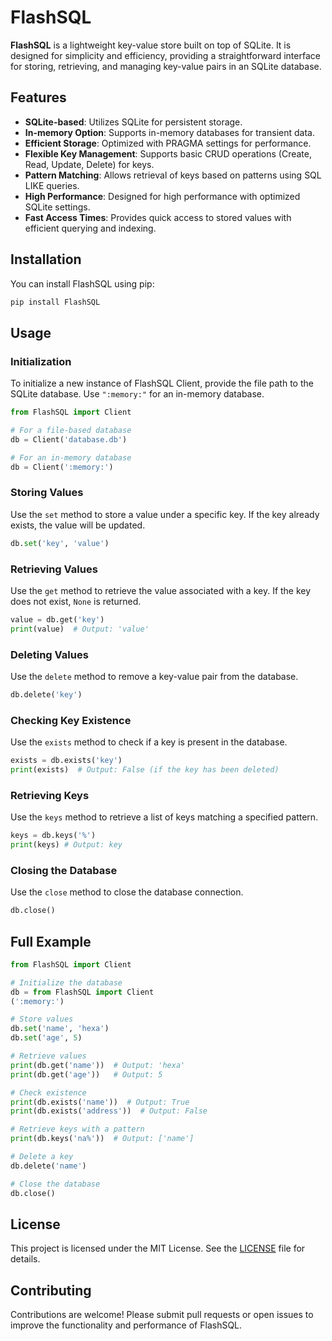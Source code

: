 # FlashSQL

**FlashSQL** is a lightweight key-value store built on top of SQLite. It is designed for simplicity and efficiency, providing a straightforward interface for storing, retrieving, and managing key-value pairs in an SQLite database.

## Features

- **SQLite-based**: Utilizes SQLite for persistent storage.
- **In-memory Option**: Supports in-memory databases for transient data.
- **Efficient Storage**: Optimized with PRAGMA settings for performance.
- **Flexible Key Management**: Supports basic CRUD operations (Create, Read, Update, Delete) for keys.
- **Pattern Matching**: Allows retrieval of keys based on patterns using SQL LIKE queries.
- **High Performance**: Designed for high performance with optimized SQLite settings.
- **Fast Access Times**: Provides quick access to stored values with efficient querying and indexing.

## Installation

You can install FlashSQL using pip:

```bash
pip install FlashSQL
```

## Usage

### Initialization

To initialize a new instance of FlashSQL Client, provide the file path to the SQLite database. Use `":memory:"` for an in-memory database.

```python
from FlashSQL import Client

# For a file-based database
db = Client('database.db')

# For an in-memory database
db = Client(':memory:')
```

### Storing Values

Use the `set` method to store a value under a specific key. If the key already exists, the value will be updated.

```python
db.set('key', 'value')
```

### Retrieving Values

Use the `get` method to retrieve the value associated with a key. If the key does not exist, `None` is returned.

```python
value = db.get('key')
print(value)  # Output: 'value'
```

### Deleting Values

Use the `delete` method to remove a key-value pair from the database.

```python
db.delete('key')
```

### Checking Key Existence

Use the `exists` method to check if a key is present in the database.

```python
exists = db.exists('key')
print(exists)  # Output: False (if the key has been deleted)
```

### Retrieving Keys

Use the `keys` method to retrieve a list of keys matching a specified pattern. 

```python
keys = db.keys('%')
print(keys) # Output: key
```

### Closing the Database

Use the `close` method to close the database connection.

```python
db.close()
```

## Full Example

```python
from FlashSQL import Client

# Initialize the database
db = from FlashSQL import Client
(':memory:')

# Store values
db.set('name', 'hexa')
db.set('age', 5)

# Retrieve values
print(db.get('name'))  # Output: 'hexa'
print(db.get('age'))   # Output: 5

# Check existence
print(db.exists('name'))  # Output: True
print(db.exists('address'))  # Output: False

# Retrieve keys with a pattern
print(db.keys('na%'))  # Output: ['name']

# Delete a key
db.delete('name')

# Close the database
db.close()
```

## License

This project is licensed under the MIT License. See the [LICENSE](LICENSE) file for details.

## Contributing

Contributions are welcome! Please submit pull requests or open issues to improve the functionality and performance of FlashSQL.
